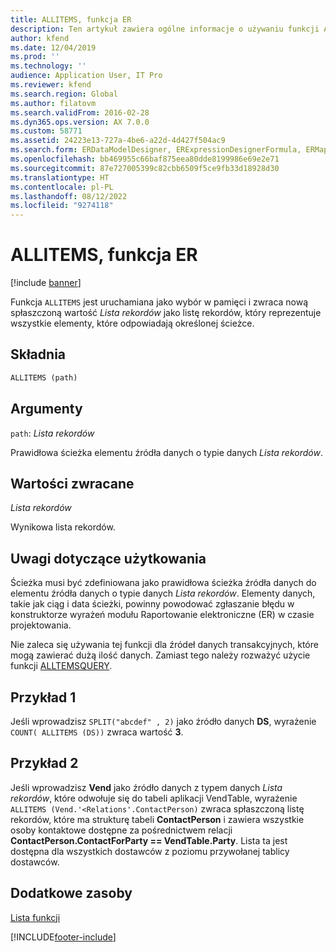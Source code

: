 ```yaml
---
title: ALLITEMS, funkcja ER
description: Ten artykuł zawiera ogólne informacje o używaniu funkcji ALLITEMS w module Raportowanie elektroniczne (ER).
author: kfend
ms.date: 12/04/2019
ms.prod: ''
ms.technology: ''
audience: Application User, IT Pro
ms.reviewer: kfend
ms.search.region: Global
ms.author: filatovm
ms.search.validFrom: 2016-02-28
ms.dyn365.ops.version: AX 7.0.0
ms.custom: 58771
ms.assetid: 24223e13-727a-4be6-a22d-4d427f504ac9
ms.search.form: ERDataModelDesigner, ERExpressionDesignerFormula, ERMappedFormatDesigner, ERModelMappingDesigner
ms.openlocfilehash: bb469955c66baf875eea80dde8199986e69e2e71
ms.sourcegitcommit: 87e727005399c82cbb6509f5ce9fb33d18928d30
ms.translationtype: HT
ms.contentlocale: pl-PL
ms.lasthandoff: 08/12/2022
ms.locfileid: "9274118"
---
```

# <a name="allitems-er-function"></a>ALLITEMS, funkcja ER

[!include [banner](../includes/banner.md)]

Funkcja `ALLITEMS` jest uruchamiana jako wybór w pamięci i zwraca nową spłaszczoną wartość *Lista rekordów* jako listę rekordów, który reprezentuje wszystkie elementy, które odpowiadają określonej ścieżce.

## <a name="syntax"></a>Składnia

```vb
ALLITEMS (path)
```

## <a name="arguments"></a>Argumenty

`path`: *Lista rekordów*

Prawidłowa ścieżka elementu źródła danych o typie danych *Lista rekordów*.

## <a name="return-values"></a>Wartości zwracane

*Lista rekordów*

Wynikowa lista rekordów.

## <a name="usage-notes"></a>Uwagi dotyczące użytkowania

Ścieżka musi być zdefiniowana jako prawidłowa ścieżka źródła danych do elementu źródła danych o typie danych *Lista rekordów*. Elementy danych, takie jak ciąg i data ścieżki, powinny powodować zgłaszanie błędu w konstruktorze wyrażeń modułu Raportowanie elektroniczne (ER) w czasie projektowania.

Nie zaleca się używania tej funkcji dla źródeł danych transakcyjnych, które mogą zawierać dużą ilość danych. Zamiast tego należy rozważyć użycie funkcji [ALLTEMSQUERY](er-functions-list-allitemsquery.md).

## <a name="example-1"></a>Przykład 1

Jeśli wprowadzisz `SPLIT("abcdef" , 2)` jako źródło danych **DS**, wyrażenie `COUNT( ALLITEMS (DS))` zwraca wartość **3**.

## <a name="example-2"></a>Przykład 2

Jeśli wprowadzisz **Vend** jako źródło danych z typem danych *Lista rekordów*, które odwołuje się do tabeli aplikacji VendTable, wyrażenie `ALLITEMS (Vend.'<Relations'.ContactPerson)` zwraca spłaszczoną listę rekordów, które ma strukturę tabeli **ContactPerson** i zawiera wszystkie osoby kontaktowe dostępne za pośrednictwem relacji **ContactPerson.ContactForParty == VendTable.Party**. Lista ta jest dostępna dla wszystkich dostawców z poziomu przywołanej tablicy dostawców.

## <a name="additional-resources"></a>Dodatkowe zasoby

[Lista funkcji](er-functions-category-list.md)


[!INCLUDE[footer-include](../../../includes/footer-banner.md)]
